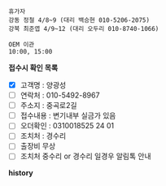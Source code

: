 ```
휴가자
강동 정철 4/8~9 (대리 백승현 010-5206-2075)
강북 최준엽 4/9~12 (대리 오두리 010-8740-1066)
```

```
OEM 이관 
10:00, 15:00
```

**접수시 확인 목록**
- [x] 고객명 : 양광성
- [ ] 연락처 : 010-5492-8967
- [ ] 주소지 : 중곡로2길
- [ ] 접수내용 : 변기내부 실금가 있음
- [ ] 오더확인 : 0310018525 24 01
- [ ] 조치처 : 경수리
- [ ] 출장비 무상
- [ ] 조치처 중수리 or 경수리 일경우 알림톡 안내

**history**
